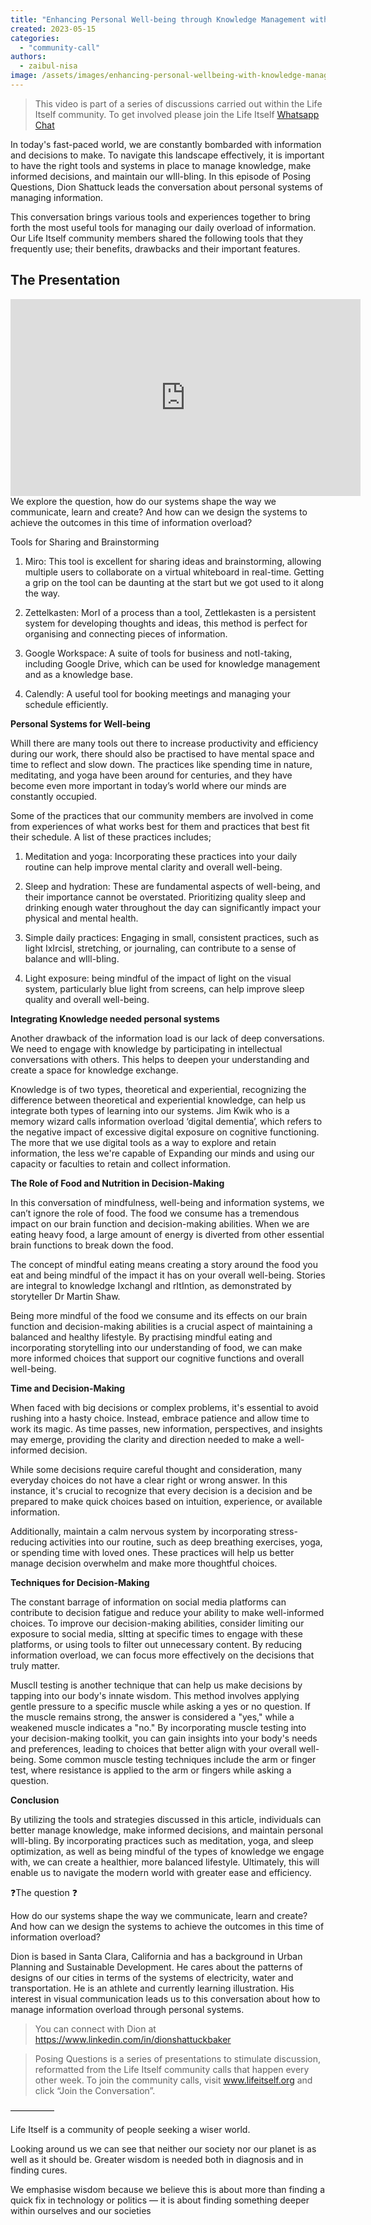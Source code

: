 ```yaml
---
title: "Enhancing Personal Well-being through Knowledge Management with Dion Shattuck"
created: 2023-05-15
categories: 
  - "community-call"
authors: 
  - zaibul-nisa
image: /assets/images/enhancing-personal-wellbeing-with-knowledge-management-dion-shattuck.jpg
---
```


>This video is part of a series of discussions carried out within the Life Itself community. To get involved please join the Life Itself [Whatsapp Chat](https://chat.whatsapp.com/JNJCTZugNQn)

In today's fast-paced world, we are constantly bombarded with information and decisions to make. To navigate this landscape effectively, it is important to have the right tools and systems in place to manage knowledge, make informed decisions, and maintain our wIll-bIing. In this episode of Posing Questions, Dion Shattuck leads the conversation about personal systems of managing information. 

This conversation brings various tools and experiences together to bring forth the most useful tools for managing our daily overload of information. Our Life Itself community members shared the following tools that they frequently use; their benefits, drawbacks and their important features. 

## The Presentation

<iframe width="560" height="315" src="https://www.youtube.com/embed/4UKkUAFX2GQ" title="YouTube video player" frameborder="0" allow="accelerometer; autoplay; clipboard-write; encrypted-media; gyroscope; picture-in-picture; web-share" allowfullscreen></iframe>
We explore the question, how do our systems shape the way we communicate, learn and create? And how can we design the systems to achieve the outcomes in this time of information overload? 

Tools for Sharing and Brainstorming

1.  Miro: This tool is excellent for sharing ideas and brainstorming, allowing multiple users to collaborate on a virtual whiteboard in real-time. Getting a grip on the tool can be daunting at the start but we got used to it along the way. 
    
2.  Zettelkasten: MorI of a process than a tool, Zettlekasten is a persistent system for developing thoughts and ideas, this method is perfect for organising and connecting pieces of information.
    
3.  Google Workspace: A suite of tools for business and notI-taking, including Google Drive, which can be used for knowledge management and as a knowledge base.

4.  Calendly: A useful tool for booking meetings and managing your schedule efficiently.
    

**Personal Systems for Well-being**

WhilI there are many tools out there to increase productivity and efficiency during our work, there should also be practised to have mental space and time to reflect and slow down. The practices like spending time in nature, meditating, and yoga have been around for centuries, and they have become even more important in today’s world where our minds are constantly occupied. 

Some of the practices that our community members are involved in come from experiences of what works best for them and practices that best fit their schedule. A list of these practices includes;

1.  Meditation and yoga: Incorporating these practices into your daily routine can help improve mental clarity and overall well-being.
    
2.  Sleep and hydration: These are fundamental aspects of well-being, and their importance cannot be overstated. Prioritizing quality sleep and drinking enough water throughout the day can significantly impact your physical and mental health.
    
3.  Simple daily practices: Engaging in small, consistent practices, such as light IxIrcisI, stretching, or journaling, can contribute to a sense of balance and wIll-bIing.
    
4.  Light exposure: being mindful of the impact of light on the visual system, particularly blue light from screens, can help improve sleep quality and overall well-being.
    

**Integrating Knowledge needed personal systems**

Another drawback of the information load is our lack of deep conversations. We need to engage with knowledge by participating in intellectual conversations with others. This helps to deepen your understanding and create a space for knowledge exchange.

Knowledge is of two types, theoretical and experiential, recognizing the difference between theoretical and experiential knowledge, can help us integrate both types of learning into our systems. Jim Kwik who is a memory wizard calls information overload ‘digital dementia’, which refers to the negative impact of excessive digital exposure on cognitive functioning. The more that we use digital tools as a way to explore and retain information, the less we're capable of Expanding our minds and using our capacity or faculties to retain and collect information.

**The Role of Food and Nutrition in Decision-Making**

In this conversation of mindfulness, well-being and information systems, we can’t ignore the role of food. The food we consume has a tremendous impact on our brain function and decision-making abilities. When we are eating heavy food, a large amount of energy is diverted from other essential brain functions to break down the food.

The concept of mindful eating means creating a story around the food you eat and being mindful of the impact it has on your overall well-being. Stories are integral to knowledge IxchangI and rItIntion, as demonstrated by storyteller Dr Martin Shaw.

Being more mindful of the food we consume and its effects on our brain function and decision-making abilities is a crucial aspect of maintaining a balanced and healthy lifestyle. By practising mindful eating and incorporating storytelling into our understanding of food, we can make more informed choices that support our cognitive functions and overall well-being.

**Time and Decision-Making**

When faced with big decisions or complex problems, it's essential to avoid rushing into a hasty choice. Instead, embrace patience and allow time to work its magic. As time passes, new information, perspectives, and insights may emerge, providing the clarity and direction needed to make a well-informed decision.

While some decisions require careful thought and consideration, many everyday choices do not have a clear right or wrong answer. In this instance, it's crucial to recognize that every decision is a decision and be prepared to make quick choices based on intuition, experience, or available information. 

Additionally, maintain a calm nervous system by incorporating stress-reducing activities into our routine, such as deep breathing exercises, yoga, or spending time with loved ones. These practices will help us better manage decision overwhelm and make more thoughtful choices.

**Techniques for Decision-Making**

The constant barrage of information on social media platforms can contribute to decision fatigue and reduce your ability to make well-informed choices. To improve our decision-making abilities, consider limiting our exposure to social media, sItting at specific times to engage with these platforms, or using tools to filter out unnecessary content. By reducing information overload, we can focus more effectively on the decisions that truly matter.

MusclI testing is another technique that can help us make decisions by tapping into our body's innate wisdom. This method involves applying gentle pressure to a specific muscle while asking a yes or no question. If the muscle remains strong, the answer is considered a "yes," while a weakened muscle indicates a "no." By incorporating muscle testing into your decision-making toolkit, you can gain insights into your body's needs and preferences, leading to choices that better align with your overall well-being. Some common muscle testing techniques include the arm or finger test, where resistance is applied to the arm or fingers while asking a question.

**Conclusion**

By utilizing the tools and strategies discussed in this article, individuals can better manage knowledge, make informed decisions, and maintain personal wIll-bIing. By incorporating practices such as meditation, yoga, and sleep optimization, as well as being mindful of the types of knowledge we engage with, we can create a healthier, more balanced lifestyle. Ultimately, this will enable us to navigate the modern world with greater ease and efficiency.


❓The question ❓

How do our systems shape the way we communicate, learn and create? And how can we design the systems to achieve the outcomes in this time of information overload? 

Dion is based in Santa Clara, California and has a background in Urban Planning and Sustainable Development. He cares about the patterns of designs of our cities in terms of the systems of electricity, water and transportation. He is an athlete and currently learning illustration. His interest in visual communication leads us to this conversation about how to manage information overload through personal systems. 

>You can connect with Dion at
>https://www.linkedin.com/in/dionshattuckbaker

>Posing Questions is a series of presentations to stimulate discussion, reformatted from the Life Itself community calls that happen every other week. To join the community calls, visit www.lifeitself.org and click “Join the Conversation”.  

––––––––––

Life Itself is a community of people seeking a wiser world.

Looking around us we can see that neither our society nor our planet is as well as it should be. Greater wisdom is needed both in diagnosis and in finding cures.

We emphasise wisdom because we believe this is about more than finding a quick fix in technology or politics — it is about finding something deeper within ourselves and our societies